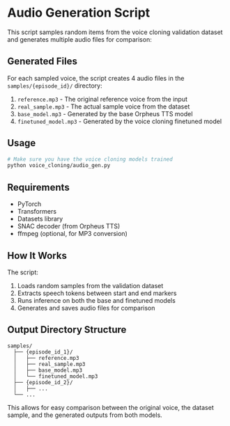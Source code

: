 # Audio Generation Script

This script samples random items from the voice cloning validation dataset and generates multiple audio files for comparison:

## Generated Files

For each sampled voice, the script creates 4 audio files in the `samples/{episode_id}/` directory:

1. `reference.mp3` - The original reference voice from the input
2. `real_sample.mp3` - The actual sample voice from the dataset
3. `base_model.mp3` - Generated by the base Orpheus TTS model
4. `finetuned_model.mp3` - Generated by the voice cloning finetuned model

## Usage

```bash
# Make sure you have the voice cloning models trained
python voice_cloning/audio_gen.py
```

## Requirements

- PyTorch
- Transformers
- Datasets library
- SNAC decoder (from Orpheus TTS)
- ffmpeg (optional, for MP3 conversion)

## How It Works

The script:
1. Loads random samples from the validation dataset
2. Extracts speech tokens between start and end markers
3. Runs inference on both the base and finetuned models
4. Generates and saves audio files for comparison

## Output Directory Structure

```
samples/
  ├── {episode_id_1}/
  │   ├── reference.mp3
  │   ├── real_sample.mp3
  │   ├── base_model.mp3
  │   └── finetuned_model.mp3
  ├── {episode_id_2}/
  │   ├── ...
  └── ...
```

This allows for easy comparison between the original voice, the dataset sample, and the generated outputs from both models. 
